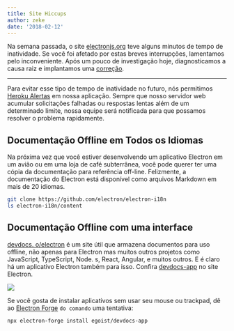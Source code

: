 ```yaml
---
title: Site Hiccups
author: zeke
date: '2018-02-12'
---
```


Na semana passada, o site [electronjs.org](https://electronjs.org) teve alguns minutos de tempo de inatividade. Se você foi afetado por estas breves interrupções, lamentamos pelo inconveniente. Após um pouco de investigação hoje, diagnosticamos a causa raiz e implantamos uma [correção](https://github.com/electron/electronjs.org/pull/1076).

---

Para evitar esse tipo de tempo de inatividade no futuro, nós permitimos [Heroku Alertas](https://devcenter.heroku.com/articles/metrics#threshold-alerting) em nossa aplicação. Sempre que nosso servidor web acumular solicitações falhadas ou respostas lentas além de um determinado limite, nossa equipe será notificada para que possamos resolver o problema rapidamente.

## Documentação Offline em Todos os Idiomas

Na próxima vez que você estiver desenvolvendo um aplicativo Electron em um avião ou em uma loja de café subterrânea, você pode querer ter uma cópia da documentação para referência off-line. Felizmente, a documentação do Electron está disponível como arquivos Markdown em mais de 20 idiomas.

```sh
git clone https://github.com/electron/electron-i18n
ls electron-i18n/content
```

## Documentação Offline com uma interface

[devdocs. o/electron](https://devdocs.io/electron/) é um site útil que armazena documentos para uso offline, não apenas para Electron mas muitos outros projetos como JavaScript, TypeScript, Node. s, React, Angular, e muitos outros. E é claro há um aplicativo Electron também para isso. Confira [devdocs-app](https://electronjs.org/apps/devdocs-app) no site Electron.

[![](https://user-images.githubusercontent.com/8784712/27121730-11676ba8-511b-11e7-8c01-00444ee8501a.png)](https://electronjs.org/apps/devdocs-app)

Se você gosta de instalar aplicativos sem usar seu mouse ou trackpad, dê ao [Electron Forge](https://electronforge.io/) `do comando` uma tentativa:

```sh
npx electron-forge install egoist/devdocs-app
```